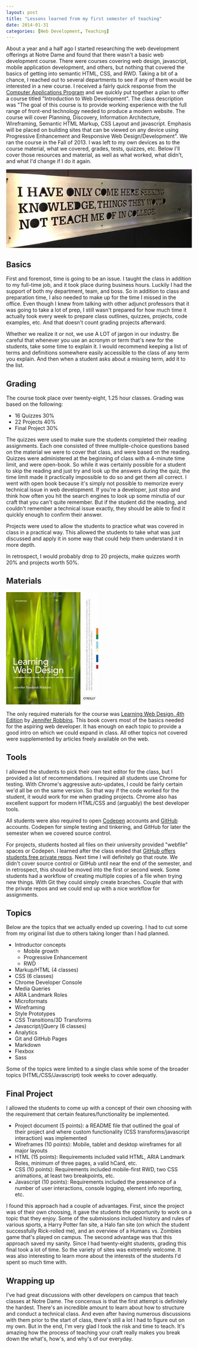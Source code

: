```yaml
---
layout: post
title: "Lessons learned from my first semester of teaching"
date: 2014-01-31
categories: [Web Development, Teaching]
---
```

About a year and a half ago I started researching the web development offerings at Notre Dame and found that there wasn't a basic web development course. There were courses covering web design, javascript, mobile application development, and others, but nothing that covered the basics of getting into semantic HTML, CSS, and RWD. Taking a bit of a chance, I reached out to several departments to see if any of them would be interested in a new course. I received a fairly quick response from the [Computer Applications Program](http://capp.nd.edu/) and we quickly put together a plan to offer a course titled "Introduction to Web Development".<!--more--> The class description was "The goal of this course is to provide working experience with the full range of front-end technology needed to produce a modern website. The course will cover Planning, Discovery, Information Architecture, Wireframing, Semantic HTML Markup, CSS Layout and javascript. Emphasis will be placed on building sites that can be viewed on any device using Progressive Enhancement and Responsive Web Design/Development". We ran the course in the Fall of 2013. I was left to my own devices as to the course material, what we covered, grades, tests, quizzes, etc. Below I'll cover those resources and material, as well as what worked, what didn't, and what I'd change if I do it again.

<img src="/images/2014/teaching-seeking-knowledge.jpg" alt="I have only come here seeking knowledge, things they would not teach me of in college - The Police" title="I have only come here seeking knowledge, things they would not teach me of in college - The Police">

## Basics

First and foremost, time is going to be an issue. I taught the class in addition to my full-time job, and it took place during business hours. Luckily I had the support of both my department, team, and boss. So in addition to class and preparation time, I also needed to make up for the time I missed in the office. Even though I knew from talking with other adjunct professors that it was going to take a lot of prep, I still wasn't prepared for how much time it actually took every week to prepare class outlines, quizzes, projects, code examples, etc. And that doesn't count grading projects afterward.

Whether we realize it or not, we use A LOT of jargon in our industry. Be careful that whenever you use an acronym or term that's new for the students, take some time to explain it. I would recommend keeping a list of terms and definitions somewhere easily accessible to the class of any term you explain. And then when a student asks about a missing term, add it to the list.

## Grading

The course took place over twenty-eight, 1.25 hour classes. Grading was based on the following:

- 16 Quizzes 30%
- 22 Projects 40%
- Final Project 30%

The quizzes were used to make sure the students completed their reading assignments. Each one consisted of three multiple-choice questions based on the material we were to cover that class, and were based on the reading. Quizzes were administered at the beginning of class with a 4-minute time limit, and were open-book. So while it was certainly possible for a student to skip the reading and just try and look up the answers during the quiz, the time limit made it practically impossible to do so and get them all correct. I went with open book because it's simply not possible to memorize every technical issue in web development. If you're a developer, just stop and think how often you hit the search engines to look up some minutia of our craft that you can't quite remember. But if the student did the reading, and couldn't remember a technical issue exactly, they should be able to find it quickly enough to confirm their answer.

Projects were used to allow the students to practice what was covered in class in a practical way. This allowed the students to take what was just discussed and apply it in some way that could help them understand it in more depth.

In retrospect, I would probably drop to 20 projects, make quizzes worth 20% and projects worth 50%.

## Materials

[<img class="alignright" alt="Learning Web Design book cover" title="Learning Web Design book cover" src="/images/2014/teaching-learning-web-design.jpg">](http://amzn.to/16fVcJf)

The only required materials for the course was [Learning Web Design, 4th Edition](http://amzn.to/16fVcJf) by [Jennifer Robbins](https://twitter.com/jenville). This book covers most of the basics needed for the aspiring web developer. It has enough on each topic to provide a good intro on which we could expand in class. All other topics not covered were supplemented by articles freely available on the web.

## Tools

I allowed the students to pick their own text editor for the class, but I provided a list of recommendations. I required all students use Chrome for testing. With Chrome's aggressive auto-updates, I could be fairly certain we'd all be on the same version. So that way if the code worked for the student, it would work for me when grading projects. Chrome also has excellent support for modern HTML/CSS and (arguably) the best developer tools.

All students were also required to open [Codepen](http://codepen.io/) accounts and [GitHub](https://github.com/) accounts. Codepen for simple testing and tinkering, and GitHub for later the semester when we covered source control.

For projects, students hosted all files on their university provided "webfile" spaces or Codepen. I learned after the class ended that [GitHub offers students free private repos](https://github.com/edu). Next time I will definitely go that route. We didn't cover source control or GitHub until near the end of the semester, and in retrospect, this should be moved into the first or second week. Some students had a workflow of creating multiple copies of a file when trying new things. With Git they could simply create branches. Couple that with the private repos and we could end up with a nice workflow for assignments.

## Topics

Below are the topics that we actually ended up covering. I had to cut some from my original list due to others taking longer than I had planned.

- Introductor concepts
  - Mobile growth
  - Progressive Enhancement
  - RWD
- Markup/HTML (4 classes)
- CSS (6 classes)
- Chrome Developer Console
- Media Queries
- ARIA Landmark Roles
- Microformats
- Wireframing
- Style Prototypes
- CSS Transitions/3D Transforms
- Javascript/jQuery (6 classes)
- Analytics
- Git and GitHub Pages
- Markdown
- Flexbox
- Sass

Some of the topics were limited to a single class while some of the broader topics (HTML/CSS/Javascript) took weeks to cover adequatly.

## Final Project

I allowed the students to come up with a concept of their own choosing with the requirement that certain features/functionality be implemented.

- Project document (5 points): a README file that outlined the goal of their project and where custom functionality (CSS transforms/javascript interaction) was implemented
- Wireframes (10 points): Mobile, tablet and desktop wireframes for all major layouts
- HTML (15 points): Requirements included valid HTML, ARIA Landmark Roles, minimum of three pages, a valid hCard, etc.
- CSS (10 points): Requirements included mobile-first RWD, two CSS animations, at least two breakpoints, etc.
- Javascript (10 points): Requirements included the presenence of a number of user interactions, console logging, element info reporting, etc.

I found this approach had a couple of advantages. First, since the project was of their own choosing, it gave the students the opportunity to work on a topic that they enjoy. Some of the submissions included history and rules of various sports, a Harry Potter fan site, a Halo fan site (on which the student successfully Rick-rolled me), and an overview of a Humans vs. Zombies game that's played on campus. The second advantage was that this approach saved my sanity. Since I had twenty-eight students, grading this final took a lot of time. So the variety of sites was extremely welcome. It was also interesting to learn more about the interests of the students I'd spent so much time with.

## Wrapping up

I've had great discussions with other developers on campus that teach classes at Notre Dame. The concensus is that the first attempt is definitely the hardest. There's an incredible amount to learn about how to structure and conduct a technical class. And even after having numerous discussions with them prior to the start of class, there's still a lot I had to figure out on my own. But in the end, I'm very glad I took the risk and time to teach. It's amazing how the process of teaching your craft really makes you break down the what's, how's, and why's of our everyday.
